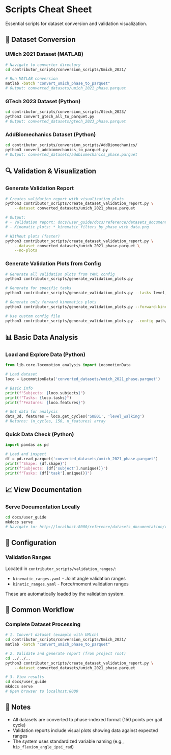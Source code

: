 # Scripts Cheat Sheet

Essential scripts for dataset conversion and validation visualization.

## 🔄 Dataset Conversion

### UMich 2021 Dataset (MATLAB)
```bash
# Navigate to converter directory
cd contributor_scripts/conversion_scripts/Umich_2021/

# Run MATLAB conversion
matlab -batch "convert_umich_phase_to_parquet"
# Output: converted_datasets/umich_2021_phase.parquet
```

### GTech 2023 Dataset (Python)
```bash
cd contributor_scripts/conversion_scripts/Gtech_2023/
python3 convert_gtech_all_to_parquet.py
# Output: converted_datasets/gtech_2023_phase.parquet
```

### AddBiomechanics Dataset (Python)
```bash
cd contributor_scripts/conversion_scripts/AddBiomechanics/
python3 convert_addbiomechanics_to_parquet.py
# Output: converted_datasets/addbiomechanics_phase.parquet
```

## 🔍 Validation & Visualization

### Generate Validation Report
```bash
# Creates validation report with visualization plots
python3 contributor_scripts/create_dataset_validation_report.py \
    --dataset converted_datasets/umich_2021_phase.parquet

# Output:
# - Validation report: docs/user_guide/docs/reference/datasets_documentation/validation_reports/umich_2021_phase_validation_report.md
# - Kinematic plots: *_kinematic_filters_by_phase_with_data.png

# Without plots (faster)
python3 contributor_scripts/create_dataset_validation_report.py \
    --dataset converted_datasets/umich_2021_phase.parquet \
    --no-plots
```

### Generate Validation Plots from Config
```bash
# Generate all validation plots from YAML config
python3 contributor_scripts/generate_validation_plots.py

# Generate for specific tasks
python3 contributor_scripts/generate_validation_plots.py --tasks level_walking decline_walking

# Generate only forward kinematics plots
python3 contributor_scripts/generate_validation_plots.py --forward-kinematic-only --mode kinematic

# Use custom config file
python3 contributor_scripts/generate_validation_plots.py --config path/to/custom_ranges.yaml
```

## 📊 Basic Data Analysis

### Load and Explore Data (Python)
```python
from lib.core.locomotion_analysis import LocomotionData

# Load dataset
loco = LocomotionData('converted_datasets/umich_2021_phase.parquet')

# Basic info
print(f"Subjects: {loco.subjects}")
print(f"Tasks: {loco.tasks}")
print(f"Features: {loco.features}")

# Get data for analysis
data_3d, features = loco.get_cycles('SUB01', 'level_walking')
# Returns: (n_cycles, 150, n_features) array
```

### Quick Data Check (Python)
```python
import pandas as pd

# Load and inspect
df = pd.read_parquet('converted_datasets/umich_2021_phase.parquet')
print(f"Shape: {df.shape}")
print(f"Subjects: {df['subject'].nunique()}")
print(f"Tasks: {df['task'].unique()}")
```

## 📈 View Documentation

### Serve Documentation Locally
```bash
cd docs/user_guide
mkdocs serve
# Navigate to: http://localhost:8000/reference/datasets_documentation/validation_reports/
```

## 🔧 Configuration

### Validation Ranges
Located in `contributor_scripts/validation_ranges/`:
- `kinematic_ranges.yaml` - Joint angle validation ranges
- `kinetic_ranges.yaml` - Force/moment validation ranges

These are automatically loaded by the validation system.

## 🎯 Common Workflow

### Complete Dataset Processing
```bash
# 1. Convert dataset (example with UMich)
cd contributor_scripts/conversion_scripts/Umich_2021/
matlab -batch "convert_umich_phase_to_parquet"

# 2. Validate and generate report (from project root)
cd ../../..
python3 contributor_scripts/create_dataset_validation_report.py \
    --dataset converted_datasets/umich_2021_phase.parquet

# 3. View results
cd docs/user_guide
mkdocs serve
# Open browser to localhost:8000
```

## 📝 Notes

- All datasets are converted to phase-indexed format (150 points per gait cycle)
- Validation reports include visual plots showing data against expected ranges
- The system uses standardized variable naming (e.g., `hip_flexion_angle_ipsi_rad`)